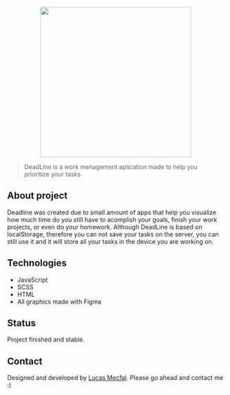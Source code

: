<p align="center">
  <img src="https://deadline.netlify.com/media/DL_logo_cropped.png" width="350">
</p>

> DeadLine is a work menagement aplication made to help you prioritize your tasks

## About project
Deadline was created due to small amount of apps that help you visualize how much time do you still have to acomplish your goals, finish your work projects, or even do your homework. Although DeadLine is based on localStorage, therefore you can not save your tasks on the server, you can still use it and it will store all your tasks in the device you are working on.

## Technologies
* JavaScript
* SCSS
* HTML
* All graphics made with Figma

## Status
Project finished and stable.

## Contact
Designed and developed by [Lucas Mecfal](mailto:lukme00@gmail.com). Please go ahead and contact me :) 

